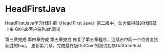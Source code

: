 # HeadFirstJava
HeadFirstJava学习代码
把《Head First Java》第二版中，认为值得敲的代码敲上来
GitHub客户端Push测试

第三章完成
第四章完成
第五章完成
修复了第五章程序，连续击中同一个位置直接获胜的bug。
更新第六章，完成最终版DotCom的测试程序DotComBust

